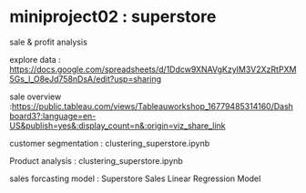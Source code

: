 # miniproject02 : superstore

sale & profit analysis 

explore data : https://docs.google.com/spreadsheets/d/1Ddcw9XNAVgKzyIM3V2XzRtPXM5Gs_l_O8eJd758nDsA/edit?usp=sharing

sale overview :https://public.tableau.com/views/Tableauworkshop_16779485314160/Dashboard3?:language=en-US&publish=yes&:display_count=n&:origin=viz_share_link

customer segmentation : clustering_superstore.ipynb



Product analysis : clustering_superstore.ipynb



sales forcasting model : Superstore Sales Linear Regression Model

